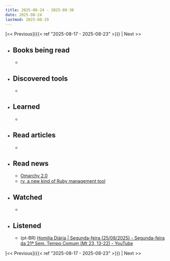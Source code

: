 ```yaml
---
title: 2025-08-24 - 2025-08-30
date: 2025-08-24
lastmod: 2025-08-29
---
```


[<< Previous]({{< ref "2025-08-17 - 2025-08-23" >}}) | Next >>

- ## Books being read
  -

- ## Discovered tools
  -

- ## Learned
  -

- ## Read articles
  -

- ## Read news
  - [Omarchy 2.0](https://world.hey.com/dhh/omarchy-2-0-16fefc15)
  - [rv, a new kind of Ruby management tool](https://andre.arko.net/2025/08/25/rv-a-new-kind-of-ruby-management-tool/)

- ## Watched
  -

- ## Listened
  - (pt-BR) [Homilia Diária | Segunda-feira (25/08/2025) - Segunda-feira da 21ª Sem. Tempo Comum (Mt 23, 13-22) - YouTube](https://www.youtube.com/watch?v=0CpTnpF3L1g)

[<< Previous]({{< ref "2025-08-17 - 2025-08-23" >}}) | Next >>

